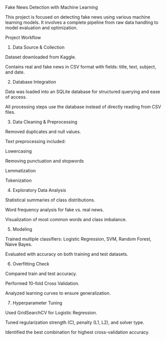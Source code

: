 Fake News Detection with Machine Learning

This project is focused on detecting fake news using various machine learning models. It involves a complete pipeline from raw data handling to model evaluation and optimization.

Project Workflow

1. Data Source & Collection

Dataset downloaded from Kaggle.

Contains real and fake news in CSV format with fields: title, text, subject, and date.



2. Database Integration

Data was loaded into an SQLite database for structured querying and ease of access.

All processing steps use the database instead of directly reading from CSV files.



3. Data Cleaning & Preprocessing

Removed duplicates and null values.

Text preprocessing included:

Lowercasing

Removing punctuation and stopwords

Lemmatization

Tokenization




4. Exploratory Data Analysis

Statistical summaries of class distributions.

Word frequency analysis for fake vs. real news.

Visualization of most common words and class imbalance.



5. Modeling

Trained multiple classifiers: Logistic Regression, SVM, Random Forest, Naive Bayes.

Evaluated with accuracy on both training and test datasets.



6. Overfitting Check

Compared train and test accuracy.

Performed 10-fold Cross Validation.

Analyzed learning curves to ensure generalization.



7. Hyperparameter Tuning

Used GridSearchCV for Logistic Regression.

Tuned regularization strength (C), penalty (L1, L2), and solver type.

Identified the best combination for highest cross-validation accuracy.
